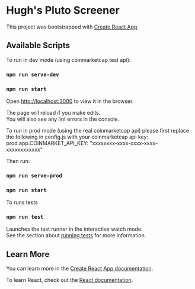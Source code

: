 # Hugh's Pluto Screener

This project was bootstrapped with [Create React App](https://github.com/facebook/create-react-app).

## Available Scripts

To run in dev mode (using coinmarketcap test api):

### `npm run serve-dev`
### `npm run start`

Open [http://localhost:3000](http://localhost:3000) to view it in the browser.

The page will reload if you make edits.\
You will also see any lint errors in the console.

To run in prod mode (using the real coinmarketcap api) please first replace the following in config.js with your coinmarketcap api key:
prod.app.COINMARKET_API_KEY: "xxxxxxxx-xxxx-xxxx-xxxx-xxxxxxxxxxxx"

Then run:

### `npm run serve-prod`
### `npm run start`

To runs tests

### `npm run test`

Launches the test runner in the interactive watch mode.\
See the section about [running tests](https://facebook.github.io/create-react-app/docs/running-tests) for more information.

## Learn More

You can learn more in the [Create React App documentation](https://facebook.github.io/create-react-app/docs/getting-started).

To learn React, check out the [React documentation](https://reactjs.org/).
